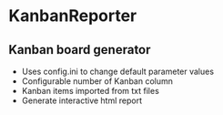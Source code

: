 # KanbanReporter

Kanban board generator
----------------------

- Uses config.ini to change default parameter values
- Configurable number of Kanban column
- Kanban items imported from txt files
- Generate interactive html report
